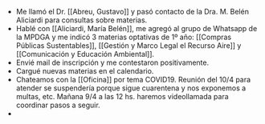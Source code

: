 - Me llamó el Dr. [[Abreu, Gustavo]] y pasó contacto de la Dra. M. Belén Aliciardi para consultas sobre materias.
- Hablé con [[Aliciardi, María Belén]], me agregó al grupo de Whatsapp de la MPDGA y me indicó 3 materias optativas de 1º año: [[Compras Públicas Sustentables]], [[Gestión y Marco Legal el Recurso Aire]] y [[Comunicación y Educación Ambiental]].
- Envié mail de inscripción y me contestaron positivamente.
- Cargué nuevas materias en el calendario.
- Chateamos con la [[Oficina]] por tema COVID19. Reunión del 10/4 para atender se suspendería porque sigue cuarentena y nos exponemos a multas, etc. Mañana 9/4 a las 12 hs. haremos videollamada para coordinar pasos a seguir.
- 
